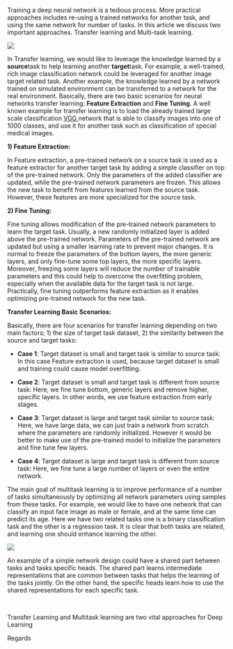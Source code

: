 Training a deep neural network is a tedious process. More practical approaches includes re-using a trained networks for another task, and using the same network for number of tasks. In this article we discuss two important approaches. Transfer learning and Multi-task learning. 







![](https://media.licdn.com/dms/image/C4E12AQGvZRDDAEqp0A/article-inline_image-shrink_1000_1488/0?e=1560384000&v=beta&t=1PtMt1M731GEhMYqns2oTfPnH8MBr4dv9AmEv7cKJz0)



In Transfer learning, we would like to leverage the knowledge learned by a **source**task to help learning another **target**task. For example, a well-trained, rich image classification network could be leveraged for another image target related task. Another example, the knowledge learned by a network trained on simulated environment can be transferred to a network for the real environment. Basically, there are two basic scenarios for neural networks transfer learning: **Feature Extraction** and **Fine Tuning**. A well known example for transfer learning is to load the already trained large scale classification [VGG ](https://arxiv.org/abs/1409.1556)network that is able to classify images into one of 1000 classes, and use it for another task such as classification of special medical images. 



**1) Feature Extraction:**



In Feature extraction, a pre-trained network on a source task is used as a feature extractor for another target task by adding a simple classifier on top of the pre-trained network. Only the parameters of the added classifier are updated, while the pre-trained network parameters are frozen. This allows the new task to benefit from features learned from the source task. However, these features are more specialized for the source task.



**2) Fine Tuning:** 



Fine tuning allows modification of the pre-trained network parameters to learn the target task. Usually, a new randomly initialized layer is added above the pre-trained network. Parameters of the pre-trained network are updated but using a smaller learning rate to prevent major changes. It is normal to freeze the parameters of the bottom layers, the more generic layers, and only fine-tune some top layers, the more specific layers. Moreover, freezing some layers will reduce the number of trainable parameters and this could help to overcome the overfitting problem, especially when the available data for the target task is not large. Practically, fine tuning outperforms feature extraction as it enables optimizing pre-trained network for the new task.



**Transfer Learning Basic Scenarios:**



Basically, there are four scenarios for transfer learning depending on two main factors; 1) the size of target task dataset, 2) the similarity between the source and target tasks:



* **Case 1**: Target dataset is small and target task is similar to source task: In this case Feature extraction is used, because target dataset is small and training could cause model overfitting.

* **Case 2**: Target dataset is small and target task is different from source task: Here, we fine tune bottom, generic layers and remove higher, specific layers. In other words, we use feature extraction from early stages.

* **Case 3**: Target dataset is large and target task similar to source task: Here, we have large data, we can just train a network from scratch where the parameters are randomly initialized. However it would be better to make use of the pre-trained model to initialize the parameters and fine tune few layers. 

* **Case 4**: Target dataset is large and target task is different from source task: Here, we fine tune a large number of layers or even the entire network.







The main goal of multitask learning is to improve performance of a number of tasks simultaneously by optimizing all network parameters using samples from these tasks. For example, we would like to have one network that can classify an input face image as male or female, and at the same time can predict its age. Here we have two related tasks one is a binary classification task and the other is a regression task. It is clear that both tasks are related, and learning one should enhance learning the other. 



![](https://media.licdn.com/dms/image/C4E12AQE68ppEyvrIgw/article-inline_image-shrink_1500_2232/0?e=1560384000&v=beta&t=HrwUV3GEJOisyvjQ-EMALf90g2-b_iSeEgiZNdZjnWg)



An example of a simple network design could have a shared part between tasks and tasks specific heads. The shared part learns intermediate representations that are common between tasks that helps the learning of the tasks jointly. On the other hand, the specific heads learn how to use the shared representations for each specific task. 



 








> 
Transfer Learning and 
 Multitask learning are two vital approaches for Deep Learning 









Regards






